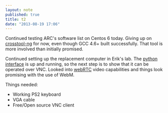 ```yaml
---
layout: note
published: true
title: t2
date: "2013-08-19 17:06"
---
```


Continued testing ARC's software list on Centos 6 today.  Giving up on [crosstool-ng](http://crosstool-ng.org) for now, even though GCC 4.6+ built successfully.  That tool is more involved than initially promised.

Continued setting up the replacement computer in Erik's lab.  The [python interface](https://github.com/ggledhill/SEMterface) is up and running, so the next step is to show that it can be operated over VNC.  Looked into [webRTC](http://www.webrtc.org/faq#TOC-Video) video capabilities and things look promising with the use of WebM. 

Things needed:

- Working PS2 keyboard
- VGA cable
- Free/Open source VNC client